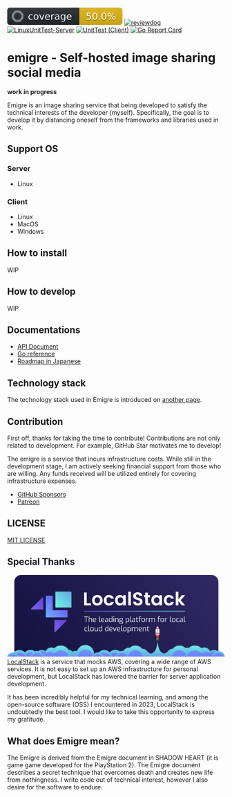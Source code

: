 ![Coverage (Server)](https://raw.githubusercontent.com/nao1215/octocovs-central-repo/main/badges/nao1215/emigre/coverage.svg)
[![reviewdog](https://github.com/nao1215/emigre/actions/workflows/reviewdog.yml/badge.svg)](https://github.com/nao1215/emigre/actions/workflows/reviewdog.yml)
[![LinuxUnitTest-Server](https://github.com/nao1215/emigre/actions/workflows/linux-test-server.yml/badge.svg)](https://github.com/nao1215/emigre/actions/workflows/linux-test-server.yml)
[![UnitTest (Client)](https://github.com/nao1215/emigre/actions/workflows/unit-test-client.yml/badge.svg)](https://github.com/nao1215/emigre/actions/workflows/unit-test-client.yml)
[![Go Report Card](https://goreportcard.com/badge/github.com/nao1215/emigre)](https://goreportcard.com/report/github.com/nao1215/emigre)

# emigre - Self-hosted image sharing social media
**work in progress**  
  
Emigre is an image sharing service that being developed to satisfy the technical interests of the developer (myself). Specifically, the goal is to develop it by distancing oneself from the frameworks and libraries used in work.

## Support OS
### Server
- Linux

### Client 
- Linux
- MacOS
- Windows
  
## How to install
WIP

## How to develop
WIP

## Documentations
- [API Document](https://nao1215.github.io/emigre/index.html)
- [Go reference](https://pkg.go.dev/github.com/nao1215/emigre)
- [Roadmap in Japanese](docs/ja/roadmap.md)

## Technology stack
The technology stack used in Emigre is introduced on [another page](./docs/technology_stack.md).


## Contribution
First off, thanks for taking the time to contribute! Contributions are not only related to development. For example, GitHub Star motivates me to develop! 
  
The emigre is a service that incurs infrastructure costs. While still in the development stage, I am actively seeking financial support from those who are willing. Any funds received will be utilized entirely for covering infrastructure expenses.
- [GitHub Sponsors](https://github.com/sponsors/nao1215)
- [Patreon](https://www.patreon.com/emigre680)

## LICENSE
[MIT LICENSE](./LICENSE)

## Special Thanks
![localstack](./docs/images/localstack-readme-banner.svg)
[LocalStack](https://localstack.cloud/) is a service that mocks AWS, covering a wide range of AWS services. It is not easy to set up an AWS infrastructure for personal development, but LocalStack has lowered the barrier for server application development.   

It has been incredibly helpful for my technical learning, and among the open-source software (OSS) I encountered in 2023, LocalStack is undoubtedly the best tool. I would like to take this opportunity to express my gratitude.

## What does Emigre mean?
The Emigre is derived from the Emigre document in SHADOW HEART (it is game game developed for the PlayStation 2). The Emigre document describes a secret technique that overcomes death and creates new life from nothingness. I write code out of technical interest, however I also desire for the software to endure.